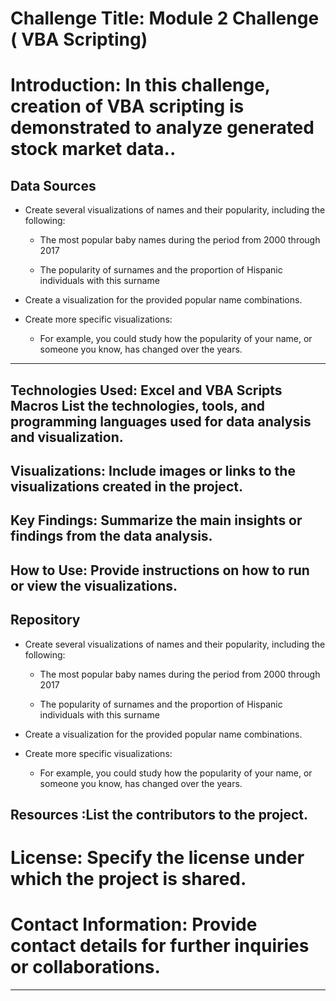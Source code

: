 # Challenge Title: Module 2 Challenge ( VBA Scripting)

# Introduction:  In this challenge, creation of VBA scripting is demonstrated to analyze generated stock market data..

## Data Sources

* Create several visualizations of names and their popularity, including the following:

  * The most popular baby names during the period from 2000 through 2017

  * The popularity of surnames and the proportion of Hispanic individuals with this surname

* Create a visualization for the provided popular name combinations.

* Create more specific visualizations:

  * For example, you could study how the popularity of your name, or someone you know, has changed over the years.

---
## Technologies Used: Excel and VBA Scripts Macros List the technologies, tools, and programming languages used for data analysis and visualization.

## Visualizations: Include images or links to the visualizations created in the project.

## Key Findings: Summarize the main insights or findings from the data analysis.

## How to Use: Provide instructions on how to run or view the visualizations.

## Repository 

* Create several visualizations of names and their popularity, including the following:

  * The most popular baby names during the period from 2000 through 2017

  * The popularity of surnames and the proportion of Hispanic individuals with this surname

* Create a visualization for the provided popular name combinations.

* Create more specific visualizations:

  * For example, you could study how the popularity of your name, or someone you know, has changed over the years.

## Resources :List the contributors to the project.

# License: Specify the license under which the project is shared.

# Contact Information: Provide contact details for further inquiries or collaborations.
---